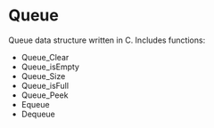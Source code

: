 # Queue

Queue data structure written in C. Includes functions:
+ Queue_Clear
+ Queue_isEmpty
+ Queue_Size
+ Queue_isFull
+ Queue_Peek
+ Equeue
+ Dequeue
